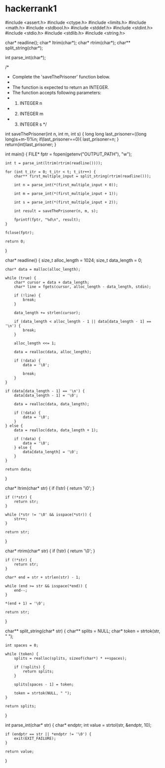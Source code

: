 # hackerrank1
#include <assert.h>
#include <ctype.h>
#include <limits.h>
#include <math.h>
#include <stdbool.h>
#include <stddef.h>
#include <stdint.h>
#include <stdio.h>
#include <stdlib.h>
#include <string.h>

char* readline();
char* ltrim(char*);
char* rtrim(char*);
char** split_string(char*);

int parse_int(char*);

/*
 * Complete the 'saveThePrisoner' function below.
 *
 * The function is expected to return an INTEGER.
 * The function accepts following parameters:
 *  1. INTEGER n
 *  2. INTEGER m
 *  3. INTEGER s
 */

int saveThePrisoner(int n, int m, int s) {
   long long last_prisoner=((long long)s+m-1)%n;
   if(last_prisoner==0){
    last_prisoner=n;
   }
   return(int)last_prisoner;
}

int main()
{
    FILE* fptr = fopen(getenv("OUTPUT_PATH"), "w");

    int t = parse_int(ltrim(rtrim(readline())));

    for (int t_itr = 0; t_itr < t; t_itr++) {
        char** first_multiple_input = split_string(rtrim(readline()));

        int n = parse_int(*(first_multiple_input + 0));

        int m = parse_int(*(first_multiple_input + 1));

        int s = parse_int(*(first_multiple_input + 2));

        int result = saveThePrisoner(n, m, s);

        fprintf(fptr, "%d\n", result);
    }

    fclose(fptr);

    return 0;
}

char* readline() {
    size_t alloc_length = 1024;
    size_t data_length = 0;

    char* data = malloc(alloc_length);

    while (true) {
        char* cursor = data + data_length;
        char* line = fgets(cursor, alloc_length - data_length, stdin);

        if (!line) {
            break;
        }

        data_length += strlen(cursor);

        if (data_length < alloc_length - 1 || data[data_length - 1] == '\n') {
            break;
        }

        alloc_length <<= 1;

        data = realloc(data, alloc_length);

        if (!data) {
            data = '\0';

            break;
        }
    }

    if (data[data_length - 1] == '\n') {
        data[data_length - 1] = '\0';

        data = realloc(data, data_length);

        if (!data) {
            data = '\0';
        }
    } else {
        data = realloc(data, data_length + 1);

        if (!data) {
            data = '\0';
        } else {
            data[data_length] = '\0';
        }
    }

    return data;
}

char* ltrim(char* str) {
    if (!str) {
        return '\0';
    }

    if (!*str) {
        return str;
    }

    while (*str != '\0' && isspace(*str)) {
        str++;
    }

    return str;
}

char* rtrim(char* str) {
    if (!str) {
        return '\0';
    }

    if (!*str) {
        return str;
    }

    char* end = str + strlen(str) - 1;

    while (end >= str && isspace(*end)) {
        end--;
    }

    *(end + 1) = '\0';

    return str;
}

char** split_string(char* str) {
    char** splits = NULL;
    char* token = strtok(str, " ");

    int spaces = 0;

    while (token) {
        splits = realloc(splits, sizeof(char*) * ++spaces);

        if (!splits) {
            return splits;
        }

        splits[spaces - 1] = token;

        token = strtok(NULL, " ");
    }

    return splits;
}

int parse_int(char* str) {
    char* endptr;
    int value = strtol(str, &endptr, 10);

    if (endptr == str || *endptr != '\0') {
        exit(EXIT_FAILURE);
    }

    return value;
}
